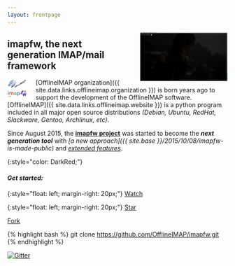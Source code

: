 ```yaml
---
layout: frontpage
---
```


<img src="/images/imapfw.gif" alt="alt text" style="float: right; margin-left: 25px; align: bottom;" width="200" />

## imapfw, the next generation IMAP/mail framework

<a href="{{ site.data.links.organization }}"><img src="/images/logo/offlineimap-organization-scalable.png" style="float: left; margin-right: 20px;" width="45" /></a>


[OfflineIMAP organization]({{ site.data.links.offlineimap.organization }}) is born years ago to support the development of the OfflineIMAP software.
[OfflineIMAP]({{ site.data.links.offlineimap.website }}) is a python program included in all major open source distributions *(Debian, Ubuntu, RedHat, Slackware, Gentoo, Archlinux, etc)*.

Since August 2015, the **[imapfw project](https://github.com/OfflineIMAP/imapfw)** was started to become the ***next generation tool*** with *[a new approach]({{ site.base }}/2015/10/08/imapfw-is-made-public)* and *[extended features](https://gist.github.com/nicolas33/003f1b7184c7dfb26192)*.

{:style="color: DarkRed;"}
#### *Get started:*

{:style="float: left; margin-right: 20px;"}
<a class="github-button" href="https://github.com/OfflineIMAP/imapfw"
data-icon="octicon-eye" data-style="mega"
data-count-href="/OfflineIMAP/imapfw/watchers"
data-count-api="/repos/OfflineIMAP/imapfw#subscribers_count"
data-count-aria-label="# watchers on GitHub" aria-label="Watch
OfflineIMAP/imapfw on GitHub">Watch</a>

{:style="float: left; margin-right: 20px;"}
<a class="github-button" href="https://github.com/OfflineIMAP/imapfw"
data-icon="octicon-star" data-style="mega"
data-count-href="/OfflineIMAP/imapfw/stargazers"
data-count-api="/repos/OfflineIMAP/imapfw#stargazers_count"
data-count-aria-label="# stargazers on GitHub" aria-label="Star
OfflineIMAP/imapfw on GitHub">Star</a>

<a class="github-button" href="https://github.com/OfflineIMAP/imapfw/fork"
data-icon="octicon-repo-forked" data-style="mega"
data-count-href="/OfflineIMAP/imapfw/network"
data-count-api="/repos/OfflineIMAP/imapfw#forks_count" data-count-aria-label="#
forks on GitHub" aria-label="Fork OfflineIMAP/imapfw on GitHub">Fork</a>

<script async defer id="github-bjs" src="https://buttons.github.io/buttons.js"></script>

{% highlight bash %}
git clone https://github.com/OfflineIMAP/imapfw.git
{% endhighlight %}

[![Gitter](https://badges.gitter.im/OfflineIMAP/imapfw.svg)](https://gitter.im/OfflineIMAP/imapfw?utm_source=badge&utm_medium=badge&utm_campaign=pr-badge)

<!--
   -<iframe frameborder="0" width="320" height="180" src="//www.dailymotion.com/embed/video/x3gpqqs" allowfullscreen></iframe><br /><a href="http://www.dailymotion.com/video/x3gpqqs_introduce-imapfw-syncaccounts_tech" target="_blank">introduce imapfw syncAccounts</a> <i>by <a href="http://www.dailymotion.com/offlineimap-project" target="_blank">offlineimap-project</a></i>
	 -->
